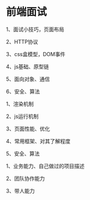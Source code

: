 # 前端面试

1、面试小技巧，页面布局

2、HTTP协议

3、css盒模型，DOM事件

4、js基础、原型链

5、面向对象、通信

6、安全、算法

1、渲染机制

2、js运行机制

3、页面性能、优化

4、常用框架、对其了解程度

5、安全、算法

1、业务能力、自己做过的项目描述

  


2、团队协作能力

  


3、带人能力

